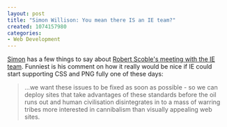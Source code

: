 ```yaml
--- 
layout: post
title: "Simon Willison: You mean there IS an IE team?"
created: 1074157980
categories: 
- Web Development
---
```

<p><a href="http://simon.incutio.com/archive/2004/01/15/ieTeam">Simon</a> has a few things to say about <a href="http://radio.weblogs.com/0001011/2004/01/14.html#a6183">Robert Scoble's meeting with the <acronym title="Internet Explorer">IE</acronym> team</a>. Funniest is his comment on how it really would be nice if IE could start supporting CSS and PNG fully one of these days:</p>

<blockquote>
…we want these issues to be fixed as soon as possible - so we can deploy sites that take advantages of these standards before the oil runs out and human civilisation disintegrates in to a mass of warring tribes more interested in cannibalism than visually appealing web sites.
</blockquote>
